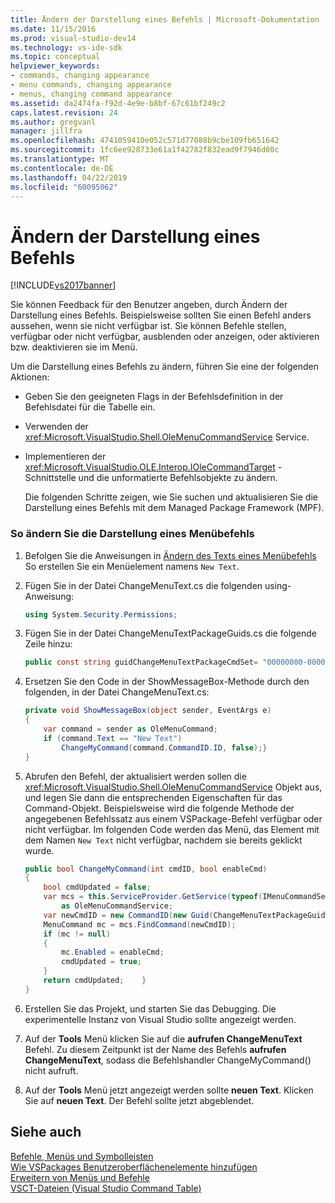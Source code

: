 ```yaml
---
title: Ändern der Darstellung eines Befehls | Microsoft-Dokumentation
ms.date: 11/15/2016
ms.prod: visual-studio-dev14
ms.technology: vs-ide-sdk
ms.topic: conceptual
helpviewer_keywords:
- commands, changing appearance
- menu commands, changing appearance
- menus, changing command appearance
ms.assetid: da2474fa-f92d-4e9e-b8bf-67c61bf249c2
caps.latest.revision: 24
ms.author: gregvanl
manager: jillfra
ms.openlocfilehash: 4741059410e052c571d77088b9cbe109fb651642
ms.sourcegitcommit: 1fc6ee928733e61a1f42782f832ead9f7946d00c
ms.translationtype: MT
ms.contentlocale: de-DE
ms.lasthandoff: 04/22/2019
ms.locfileid: "60095062"
---
```

# <a name="changing-the-appearance-of-a-command"></a>Ändern der Darstellung eines Befehls
[!INCLUDE[vs2017banner](../includes/vs2017banner.md)]

Sie können Feedback für den Benutzer angeben, durch Ändern der Darstellung eines Befehls. Beispielsweise sollten Sie einen Befehl anders aussehen, wenn sie nicht verfügbar ist. Sie können Befehle stellen, verfügbar oder nicht verfügbar, ausblenden oder anzeigen, oder aktivieren bzw. deaktivieren sie im Menü.  
  
 Um die Darstellung eines Befehls zu ändern, führen Sie eine der folgenden Aktionen:  
  
- Geben Sie den geeigneten Flags in der Befehlsdefinition in der Befehlsdatei für die Tabelle ein.  
  
- Verwenden der <xref:Microsoft.VisualStudio.Shell.OleMenuCommandService> Service.  
  
- Implementieren der <xref:Microsoft.VisualStudio.OLE.Interop.IOleCommandTarget> -Schnittstelle und die unformatierte Befehlsobjekte zu ändern.  
  
  Die folgenden Schritte zeigen, wie Sie suchen und aktualisieren Sie die Darstellung eines Befehls mit dem Managed Package Framework (MPF).  
  
### <a name="to-change-the-appearance-of-a-menu-command"></a>So ändern Sie die Darstellung eines Menübefehls  
  
1. Befolgen Sie die Anweisungen in [Ändern des Texts eines Menübefehls](../extensibility/changing-the-text-of-a-menu-command.md) So erstellen Sie ein Menüelement namens `New Text`.  
  
2. Fügen Sie in der Datei ChangeMenuText.cs die folgenden using-Anweisung:  
  
    ```csharp  
    using System.Security.Permissions;  
    ```  
  
3. Fügen Sie in der Datei ChangeMenuTextPackageGuids.cs die folgende Zeile hinzu:  
  
    ```csharp  
    public const string guidChangeMenuTextPackageCmdSet= "00000000-0000-0000-0000-00000000";  // get the GUID from the .vsct file  
    ```  
  
4. Ersetzen Sie den Code in der ShowMessageBox-Methode durch den folgenden, in der Datei ChangeMenuText.cs:  
  
    ```csharp  
    private void ShowMessageBox(object sender, EventArgs e)  
    {  
        var command = sender as OleMenuCommand;  
        if (command.Text == "New Text")  
            ChangeMyCommand(command.CommandID.ID, false);}  
    }  
    ```  
  
5. Abrufen den Befehl, der aktualisiert werden sollen die <xref:Microsoft.VisualStudio.Shell.OleMenuCommandService> Objekt aus, und legen Sie dann die entsprechenden Eigenschaften für das Command-Objekt. Beispielsweise wird die folgende Methode der angegebenen Befehlssatz aus einem VSPackage-Befehl verfügbar oder nicht verfügbar. Im folgenden Code werden das Menü, das Element mit dem Namen `New Text` nicht verfügbar, nachdem sie bereits geklickt wurde.  
  
    ```csharp  
    public bool ChangeMyCommand(int cmdID, bool enableCmd)  
    {  
        bool cmdUpdated = false;  
        var mcs = this.ServiceProvider.GetService(typeof(IMenuCommandService))  
            as OleMenuCommandService;  
        var newCmdID = new CommandID(new Guid(ChangeMenuTextPackageGuids.guidChangeMenuTextPackageCmdSet), cmdID);  
        MenuCommand mc = mcs.FindCommand(newCmdID);  
        if (mc != null)  
        {  
            mc.Enabled = enableCmd;  
            cmdUpdated = true;  
        }  
        return cmdUpdated;    }  
    }  
    ```  
  
6. Erstellen Sie das Projekt, und starten Sie das Debugging. Die experimentelle Instanz von Visual Studio sollte angezeigt werden.  
  
7. Auf der **Tools** Menü klicken Sie auf die **aufrufen ChangeMenuText** Befehl. Zu diesem Zeitpunkt ist der Name des Befehls **aufrufen ChangeMenuText**, sodass die Befehlshandler ChangeMyCommand() nicht aufruft.  
  
8. Auf der **Tools** Menü jetzt angezeigt werden sollte **neuen Text**. Klicken Sie auf **neuen Text**. Der Befehl sollte jetzt abgeblendet.  
  
## <a name="see-also"></a>Siehe auch  
 [Befehle, Menüs und Symbolleisten](../extensibility/internals/commands-menus-and-toolbars.md)   
 [Wie VSPackages Benutzeroberflächenelemente hinzufügen](../extensibility/internals/how-vspackages-add-user-interface-elements.md)   
 [Erweitern von Menüs und Befehle](../extensibility/extending-menus-and-commands.md)   
 [VSCT-Dateien (Visual Studio Command Table)](../extensibility/internals/visual-studio-command-table-dot-vsct-files.md)
